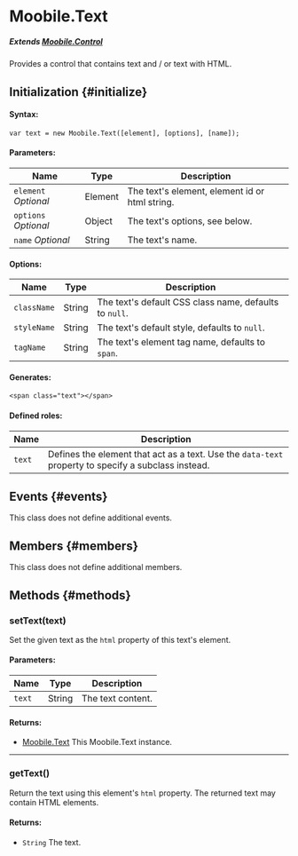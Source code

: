 Moobile.Text
================================================================================

##### Extends [Moobile.Control](../Control/Control.md)

Provides a control that contains text and / or text with HTML.

Initialization {#initialize}
--------------------------------------------------------------------------------

#### Syntax:

	var text = new Moobile.Text([element], [options], [name]);

#### Parameters:

Name                 | Type    | Description
-------------------- | ------- | -----------
`element` *Optional* | Element | The text's element, element id or html string.
`options` *Optional* | Object  | The text's options, see below.
`name`    *Optional* | String  | The text's name.

#### Options:

Name        | Type   | Description
----------- | ------ | -----------
`className` | String | The text's default CSS class name, defaults to `null`.
`styleName` | String | The text's default style, defaults to `null`.
`tagName`   | String | The text's element tag name, defaults to `span`.

#### Generates:

	<span class="text"></span>

#### Defined roles:

Name   | Description
------ | -----------
`text` | Defines the element that act as a text. Use the `data-text` property to specify a subclass instead.

Events {#events}
--------------------------------------------------------------------------------

This class does not define additional events.

Members {#members}
--------------------------------------------------------------------------------

This class does not define additional members.

Methods {#methods}
--------------------------------------------------------------------------------

### setText(text)

Set the given text as the `html` property of this text's element.

#### Parameters:

Name   | Type   | Description
------ | ------ | -----------
`text` | String | The text content.

#### Returns:

- [Moobile.Text](../Control/Text.md) This Moobile.Text instance.

-----

### getText()

Return the text using this element's `html` property. The returned text may contain HTML elements.

#### Returns:

- `String` The text.
